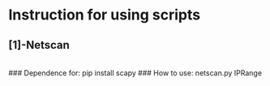 # Instruction for using scripts

## [1]-Netscan
<br>
### Dependence for: pip install scapy
### How to use:
netscan.py IPRange
